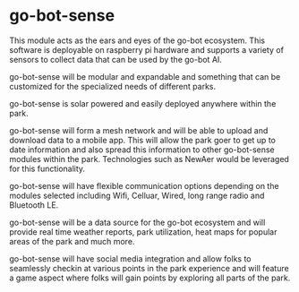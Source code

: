 # go-bot-sense
This module acts as the ears and eyes of the go-bot ecosystem.  This software is deployable on raspberry pi hardware and supports a variety of sensors to collect data that can be used by the go-bot AI.

go-bot-sense will be modular and expandable and something that can be customized for the specialized needs of different parks.

go-bot-sense is solar powered and easily deployed anywhere within the park.

go-bot-sense will form a mesh network and will be able to upload and download data to a mobile app. This will allow the park goer to get up to date information and also spread this information to other go-bot-sense modules within the park. Technologies such as NewAer would be leveraged for this functionality.

go-bot-sense will have flexible communication options depending on the modules selected including Wifi, Celluar, Wired, long range radio and Bluetooth LE.

go-bot-sense will be a data source for the go-bot ecosystem and will provide real time weather reports, park utilization, heat maps for popular areas of the park and much more.

go-bot-sense will have social media integration and allow folks to seamlessly checkin at various points in the park experience and will feature a game aspect where folks will gain points by exploring all parts of the park.
